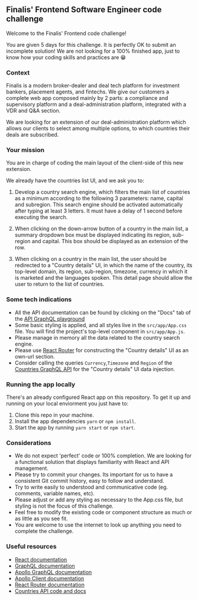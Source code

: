 ## Finalis' Frontend Software Engineer code challenge

Welcome to the Finalis' Frontend code challenge!

You are given 5 days for this challenge. It is perfectly OK to submit an incomplete solution! We are not looking for a 100% finished app, just to know how your coding skills and practices are 😁

### Context

Finalis is a modern broker-dealer and deal tech platform for investment bankers, placement agents, and fintechs. We give our customers a complete web app composed mainly by 2 parts: a compliance and supervisory platform and a deal-administration platform, integrated with a VDR and Q&A section.

We are looking for an extension of our deal-administration platform which allows our clients to select among multiple options, to which countries their deals are subscribed.

### Your mission

You are in charge of coding the main layout of the client-side of this new extension.

We already have the countries list UI, and we ask you to:

1. Develop a country search engine, which filters the main list of countries as a minimum according to the following 3 parameters: name, capital and subregion. This search engine should be activated automatically after typing at least 3 letters. It must have a delay of 1 second before executing the search.

2. When clicking on the down-arrow button of a country in the main list, a summary dropdown box must be displayed indicating its region, sub-region and capital. This box should be displayed as an extension of the row.

3. When clicking on a country in the main list, the user should be redirected to a "Country details" UI, in which the name of the country, its top-level domain, its region, sub-region, timezone, currency in which it is marketed and the languages spoken. This detail page should allow the user to return to the list of countries.

### Some tech indications

- All the API documentation can be found by clicking on the "Docs" tab of the [API GraphQL playground](https://countries-274616.ew.r.appspot.com/?query=query%20%7B%0A%09Country%20%7B%0A%20%20%20%20name%0A%20%20%20%20%23%20check%20the%20docs%20for%20more%20info%0A%20%20%7D%0A%7D%0A)
- Some basic styling is applied, and all styles live in the `src/app/App.css` file. You will find the project's top-level component in `src/app/App.js`.
- Please manage in memory all the data related to the country search engine.
- Please use [React Router](https://reacttraining.com/react-router/web/guides/quick-start) for constructing the "Country details" UI as an own-url section.
- Consider calling the queries `Currency`,`Timezone` and `Region` of the [Countries GraphQL API](https://github.com/lennertVanSever/graphcountries) for the "Country details" UI data injection.

### Running the app locally

There's an already configured React app on this repository. To get it up and running on your local enviorment you just have to:

1. Clone this repo in your machine.
2. Install the app dependencies `yarn` or `npm install`.
3. Start the app by running `yarn start` or `npm start`.

### Considerations

- We do not expect 'perfect' code or 100% completion. We are looking for a functional solution that displays familiarity with React and API management.
- Please try to commit your changes. Its important for us to have a consistent Git commit history, easy to follow and understand.
- Try to write easily to understood and communicative code (eg. comments, variable names, etc).
- Please adjust or add any styling as necessary to the App.css file, but styling is not the focus of this challenge.
- Feel free to modify the existing code or component structure as much or as little as you see fit.
- You are welcome to use the internet to look up anything you need to complete the challenge.

### Useful resources

- [React documentation](https://reactjs.org/)
- [GraphQL documentation](https://graphql.org/)
- [Apollo GraphQL documentation](https://www.apollographql.com/)
- [Apollo Client documentation](https://www.apollographql.com/docs/react/)
- [React Router documentation](https://reacttraining.com/react-router/web/guides/quick-start)
- [Countries API code and docs](https://github.com/lennertVanSever/graphcountries)
